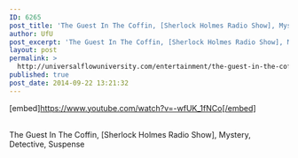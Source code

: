 ```yaml
---
ID: 6265
post_title: 'The Guest In The Coffin, [Sherlock Holmes Radio Show], Mystery, Detective, Suspense'
author: UfU
post_excerpt: 'The Guest In The Coffin, [Sherlock Holmes Radio Show], Mystery, Detective, Suspense'
layout: post
permalink: >
  http://universalflowuniversity.com/entertainment/the-guest-in-the-coffin-sherlock-holmes-radio-show-mystery-detective-suspense/
published: true
post_date: 2014-09-22 13:21:32
---
```

[embed]https://www.youtube.com/watch?v=-wfUK_1fNCo[/embed]</br></br>
<p>The Guest In The Coffin, [Sherlock Holmes Radio Show], Mystery, Detective, Suspense</p>
